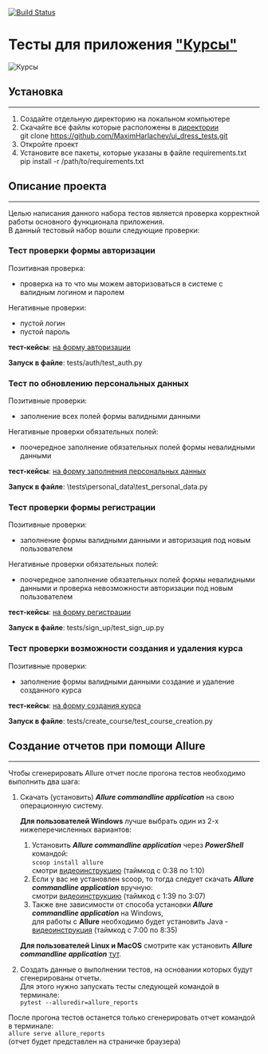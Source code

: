 [![Build Status](https://app.travis-ci.com/MaximHarlachev/ui_dress_tests.svg?branch=main)](https://app.travis-ci.com/MaximHarlachev/ui_dress_tests)

# Тесты для приложения ["Курсы"](https://qacoursemoodle.innopolis.university)

![Курсы](logo.png)

## Установка
***
1. Создайте отдельную директорию на локальном компьютере
2. Скачайте все файлы которые расположены в [директории](https://https://github.com/MaximHarlachev/ui_dress_tests) <br>
   git clone https://github.com/MaximHarlachev/ui_dress_tests.git
3. Откройте проект
4. Установите все пакеты, которые указаны в файле requirements.txt <br>
pip install -r /path/to/requirements.txt


## Описание проекта
***
Целью написания данного набора тестов является проверка корректной работы основного функционала приложения. <br> В данный тестовый набор вошли следующие проверки:  
### Тест проверки формы авторизации
Позитивная проверка:
* проверка на то что мы можем авторизоваться в системе с валидным логином и паролем<br>

Негативные проверки:
* пустой логин
* пустой пароль

__тест-кейсы__: [на форму авторизации](https://docs.google.com/spreadsheets/d/1OQ8zjJmgeb0Bb6UenDapVIFmVbjRmoW0eBtqThQK5xA/edit#gid=0)

__Запуск в файле__: tests/auth/test_auth.py

### Тест по обновлению персональных данных
Позитивные проверки:
* заполнение всех полей формы валидными данными

Негативные проверки обязательных полей:
* поочередное заполнение обязательных полей формы невалидными данными

__тест-кейсы__: [на форму заполнения персональных данных](https://docs.google.com/spreadsheets/d/1OQ8zjJmgeb0Bb6UenDapVIFmVbjRmoW0eBtqThQK5xA/edit#gid=1621977626)

__Запуск в файле__: \tests\personal_data\test_personal_data.py

### Тест проверки формы регистрации
Позитивные проверки:
* заполнение формы валидными данными и авторизация под новым пользователем 

Негативные проверки обязательных полей:
* поочередное заполнение обязательных полей формы невалидными данными и проверка невозможности авторизации под новым пользователем

__тест-кейсы__: [на форму регистрации](https://docs.google.com/spreadsheets/d/1OQ8zjJmgeb0Bb6UenDapVIFmVbjRmoW0eBtqThQK5xA/edit#gid=1310841361)

__Запуск в файле__: tests/sign_up/test_sign_up.py

### Тест проверки возможности создания и удаления курса
Позитивные проверки:
* заполнение формы валидными данными создание и удаление созданного курса 

__тест-кейсы__: [на форму создания курса](https://docs.google.com/spreadsheets/d/1OQ8zjJmgeb0Bb6UenDapVIFmVbjRmoW0eBtqThQK5xA/edit#gid=1937322818)

__Запуск в файле__: tests/create_course/test_course_creation.py

## Создание отчетов при помощи Allure
***
Чтобы сгенерировать Allure отчет после прогона тестов необходимо выполнить два шага:
1. Скачать (установить) _**Allure commandline application**_  на свою операционную систему.

   **Для пользователей Windows** лучше выбрать один из 2-х нижеперечисленных вариантов:
   1) Установить _**Allure commandline application**_ через _**PowerShell**_ командой:
   <br>```scoop install allure```<br>
      смотри [видеоинструкцию](https://www.youtube.com/watch?v=3WuTSDkfuqQ) (таймкод с 0:38 по 1:10)
   2) Если у вас не установлен scoop, то тогда следует скачать _**Allure commandline application**_ вручную:<br>
      смотри [видеоинструкцию](https://www.youtube.com/watch?v=3WuTSDkfuqQ) (таймкод с 1:39 по 3:07)
   3) Также вне зависимости от способа установки _**Allure commandline application**_ на Windows,
   <br>для работы с **Allure** необходимо будет
   установить Java - [видеоинструкция](https://www.youtube.com/watch?v=6qASwPL86MM&t=1352s) (таймкод с 7:00 по 8:35)

   **Для пользователей Linux и MacOS** смотрите как установить
_**Allure commandline application**_ [тут](https://docs.qameta.io/allure/#_installing_a_commandline).

2. Создать данные о выполнении тестов, на основании которых будут сгенерированы отчеты.
<br>Для этого нужно запускать тесты следующей командой в терминале:<br>```pytest --alluredir=allure_reports```


После прогона тестов останется только сгенерировать отчет командой в терминале:
<br>```allure serve allure_reports```<br>(отчет будет представлен на страничке браузера)


